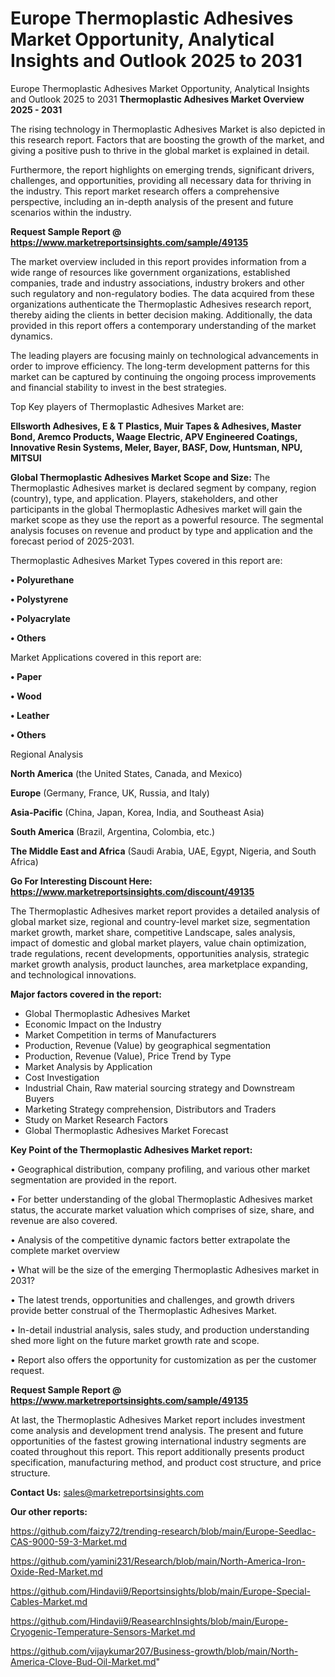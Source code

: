 # Europe Thermoplastic Adhesives Market Opportunity, Analytical Insights and Outlook 2025 to 2031
Europe Thermoplastic Adhesives Market Opportunity, Analytical Insights and Outlook 2025 to 2031
<Strong> Thermoplastic Adhesives Market Overview 2025 - 2031</strong>

The rising technology in Thermoplastic Adhesives Market is also depicted in this research report. Factors that are boosting the growth of the market, and giving a positive push to thrive in the global market is explained in detail.

Furthermore, the report highlights on emerging trends, significant drivers, challenges, and opportunities, providing all necessary data for thriving in the industry. This report market research offers a comprehensive perspective, including an in-depth analysis of the present and future scenarios within the industry.

<strong>Request Sample Report @ <a href=https://www.marketreportsinsights.com/sample/49135>https://www.marketreportsinsights.com/sample/49135</a></strong>

The market overview included in this report provides information from a wide range of resources like government organizations, established companies, trade and industry associations, industry brokers and other such regulatory and non-regulatory bodies. The data acquired from these organizations authenticate the Thermoplastic Adhesives research report, thereby aiding the clients in better decision making. Additionally, the data provided in this report offers a contemporary understanding of the market dynamics.

The leading players are focusing mainly on technological advancements in order to improve efficiency. The long-term development patterns for this market can be captured by continuing the ongoing process improvements and financial stability to invest in the best strategies.

Top Key players of Thermoplastic Adhesives Market are:

<strong>Ellsworth Adhesives, E & T Plastics, Muir Tapes & Adhesives, Master Bond, Aremco Products, Waage Electric, APV Engineered Coatings, Innovative Resin Systems, Meler, Bayer, BASF, Dow, Huntsman, NPU, MITSUI</strong>

<strong><b>Global Thermoplastic Adhesives Market Scope and Size:</b></strong>
The Thermoplastic Adhesives market is declared segment by company, region (country), type, and application. Players, stakeholders, and other participants in the global Thermoplastic Adhesives market will gain the market scope as they use the report as a powerful resource. The segmental analysis focuses on revenue and product by type and application and the forecast period of 2025-2031.

Thermoplastic Adhesives Market Types covered in this report are:

<strong>•  Polyurethane

•  Polystyrene

•  Polyacrylate

•  Others</strong>

Market Applications covered in this report are:

<strong>•  Paper

•  Wood

•  Leather

•  Others</strong> 

Regional Analysis

<strong>North America</strong> (the United States, Canada, and Mexico)

<strong>Europe</strong> (Germany, France, UK, Russia, and Italy)

<strong>Asia-Pacific</strong> (China, Japan, Korea, India, and Southeast Asia)

<strong>South America</strong> (Brazil, Argentina, Colombia, etc.)

<strong>The Middle East and Africa</strong> (Saudi Arabia, UAE, Egypt, Nigeria, and South Africa)

<strong>Go For Interesting Discount Here: <a href=https://www.marketreportsinsights.com/discount/49135>https://www.marketreportsinsights.com/discount/49135</a></strong>

The Thermoplastic Adhesives market report provides a detailed analysis of global market size, regional and country-level market size, segmentation market growth, market share, competitive Landscape, sales analysis, impact of domestic and global market players, value chain optimization, trade regulations, recent developments, opportunities analysis, strategic market growth analysis, product launches, area marketplace expanding, and technological innovations.

<strong><b>Major factors covered in the report:</b></strong>
<ul>
  <li>Global Thermoplastic Adhesives Market </li>
  <li>Economic Impact on the Industry</li>
  <li>Market Competition in terms of Manufacturers</li>
  <li>Production, Revenue (Value) by geographical segmentation</li>
  <li>Production, Revenue (Value), Price Trend by Type</li>
  <li>Market Analysis by Application</li>
  <li>Cost Investigation</li>
  <li>Industrial Chain, Raw material sourcing strategy and Downstream Buyers</li>
  <li>Marketing Strategy comprehension, Distributors and Traders</li>
  <li>Study on Market Research Factors</li>
  <li>Global Thermoplastic Adhesives Market Forecast</li>
</ul>

<strong><b>Key Point of the Thermoplastic Adhesives Market report:</b></strong>

• Geographical distribution, company profiling, and various other market segmentation are provided in the report.

• For better understanding of the global Thermoplastic Adhesives market status, the accurate market valuation which comprises of size, share, and revenue are also covered.

• Analysis of the competitive dynamic factors better extrapolate the complete market overview

• What will be the size of the emerging Thermoplastic Adhesives market in 2031?

• The latest trends, opportunities and challenges, and growth drivers provide better construal of the Thermoplastic Adhesives Market.

• In-detail industrial analysis, sales study, and production understanding shed more light on the future market growth rate and scope.

• Report also offers the opportunity for customization as per the customer request.

<strong>Request Sample Report @ <a href=https://www.marketreportsinsights.com/sample/49135>https://www.marketreportsinsights.com/sample/49135</a></strong>

At last, the Thermoplastic Adhesives Market report includes investment come analysis and development trend analysis. The present and future opportunities of the fastest growing international industry segments are coated throughout this report. This report additionally presents product specification, manufacturing method, and product cost structure, and price structure.

<strong>Contact Us:</strong>
sales@marketreportsinsights.com

<strong>Our other reports:</strong>

<a href=https://github.com/faizy72/trending-research/blob/main/Europe-Seedlac-CAS-9000-59-3-Market.md>https://github.com/faizy72/trending-research/blob/main/Europe-Seedlac-CAS-9000-59-3-Market.md</a>

<a href=https://github.com/yamini231/Research/blob/main/North-America-Iron-Oxide-Red-Market.md>https://github.com/yamini231/Research/blob/main/North-America-Iron-Oxide-Red-Market.md</a>

<a href=https://github.com/Hindavii9/Reportsinsights/blob/main/Europe-Special-Cables-Market.md>https://github.com/Hindavii9/Reportsinsights/blob/main/Europe-Special-Cables-Market.md</a>

<a href=https://github.com/Hindavii9/ReasearchInsights/blob/main/Europe-Cryogenic-Temperature-Sensors-Market.md>https://github.com/Hindavii9/ReasearchInsights/blob/main/Europe-Cryogenic-Temperature-Sensors-Market.md</a>

<a href=https://github.com/vijaykumar207/Business-growth/blob/main/North-America-Clove-Bud-Oil-Market.md>https://github.com/vijaykumar207/Business-growth/blob/main/North-America-Clove-Bud-Oil-Market.md</a>"

